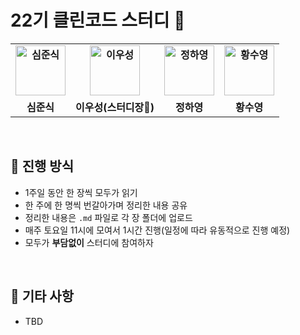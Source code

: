 # 22기 클린코드 스터디 🍻

<div align="center">
  <table style="font-weight: bold">
      <tr>
          <td align="center">
              <a href="https://github.com/rocher71">                 
                  <img alt="심준식" src="https://avatars.githubusercontent.com/SimJunSik" width="80" />            
              </a>
          </td>
          <td align="center">
              <a href="https://github.com/ojj1123">                 
                  <img alt="이우성" src="https://avatars.githubusercontent.com/useonglee" width="80" />            
              </a>
          </td>
          <td align="center">
              <a href="https://github.com/SimJunSik">                 
                  <img alt="정하영" src="https://avatars.githubusercontent.com/hayoiii" width="80" />            
              </a>
          </td>
          <td align="center">
              <a href="https://github.com/elbica">                 
                  <img alt="황수영" src="https://avatars.githubusercontent.com/sooyoungh" width="80" />            
              </a>
          </td>
      </tr>
      <tr>
          <td align="center">심준식</td>
          <td align="center">이우성(스터디장🌟)</td>
          <td align="center">정하영</td>
          <td align="center">황수영</td>
      </tr>
  </table>
</div>

<br/>

## 📌 진행 방식
- 1주일 동안 한 장씩 모두가 읽기
- 한 주에 한 명씩 번갈아가며 정리한 내용 공유
- 정리한 내용은 `.md` 파일로 각 장 폴더에 업로드
- 매주 토요일 11시에 모여서 1시간 진행(일정에 따라 유동적으로 진행 예정)
- 모두가 **부담없이** 스터디에 참여하자 

<br/>

## 🍗 기타 사항
- TBD